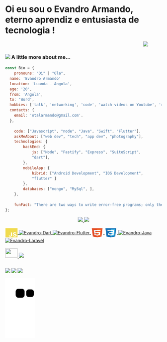 # Oi eu sou o Evandro Armando, eterno aprendiz e entusiasta de  tecnologia !


<img align='right' src="https://media.giphy.com/media/M9gbBd9nbDrOTu1Mqx/giphy.gif" width="60">

<br>

### <img src="https://media.giphy.com/media/VgCDAzcKvsR6OM0uWg/giphy.gif" width="50"> A little more about me...  

```javascript
const Bio = {
    pronouns: "Oi" | "Ola",
  name: 'Evandro Armando'
  location: 'Luanda - Angola',
  age: '20',
  from: 'Angola',
  to: 'Word',
  hobbies: ['talk', 'networking', 'code', 'watch videos on Youtube', 'read', ],
  contacts: {
    email: 'otalarmando@gmail.com'.
  },
 
    code: ["Javascript", "node", "Java", "Swift", "Flutter"],
    askMeAbout: ["web dev", "tech", "app dev", "photography"],
    technologies: {
        backEnd: {
            js: ["Node", "Fastify", "Express", "SuiteScript",
            "dart"],
        },
        mobileApp: {
            hibrid: ["Android Development", "IOS Development",
            "flutter" ]
        },
        databases: ["mongo", "MySql", ],
    },
    
    funFact: "There are two ways to write error-free programs; only the third one works"
};
```
<div align="center">
  <a href="https://github.com/EvandroArmando">
  <img height="200em" src="https://github-readme-stats.vercel.app/api?username=EvandroArmando&show_icons=true&theme=dracula&include_all_commits=true&count_private=true"/>
  <img height="180em" src="https://github-readme-stats.vercel.app/api/top-langs/?username=EvandroArmando&layout=compact&langs_count=7&theme=dracula"/>
</div>




<div style="display: inline_block"><br>
  <img align="center" alt="Evandro-Js" height="30" width="40" src="https://raw.githubusercontent.com/devicons/devicon/master/icons/javascript/javascript-plain.svg">
  <img align="center" alt="Evandro-Dart" height="30" width="40" src="https://cdn.jsdelivr.net/gh/devicons/devicon/icons/dart/dart-original.svg">
  <img align="center" alt="Evandro-Flutter" height="30" width="40" src="https://cdn.jsdelivr.net/gh/devicons/devicon/icons/flutter/flutter-original.svg">
  <img align="center" alt="Evandro-HTML" height="30" width="40" src="https://raw.githubusercontent.com/devicons/devicon/master/icons/html5/html5-original.svg">
  <img align="center" alt="Evandro-CSS" height="30" width="40" src="https://raw.githubusercontent.com/devicons/devicon/master/icons/css3/css3-original.svg">
  <img align="center" alt="Evandro-Java" height="30" width="40" src="https://cdn.jsdelivr.net/gh/devicons/devicon/icons/java/java-original.svg">
  <img align="center" alt="Evandro-Laravel" height="30" width="40" src="https://cdn.jsdelivr.net/gh/devicons/devicon/icons/php/php-original.svg">

</div>
<br>
<div>
<img   width="40" height="30" src="https://cdn.jsdelivr.net/gh/devicons/devicon/icons/photoshop/photoshop-plain.svg" />
<img  width="40" heigth="20" src="https://cdn.jsdelivr.net/gh/devicons/devicon/icons/nodejs/nodejs-original.svg" />


</div>

  ##

<div>
  <a href="https://instagram.com/otalarmando" target="_blank"><img src="https://img.shields.io/badge/-Instagram-%23E4405F?style=for-the-badge&logo=instagram&logoColor=white" target="_blank"></a>
  <a href = "mailto:otalarmando@gmail.com"><img src="https://img.shields.io/badge/-Gmail-%23333?style=for-the-badge&logo=gmail&logoColor=white" target="_blank"></a>
  <a href="https://www.linkedin.com/in/evandro-armando-201ba8145" target="_blank"><img 
  src="https://img.shields.io/badge/-LinkedIn-%230077B5?style=for-the-badge&logo=linkedin&logoColor=white" target="_blank"></a> 

  ![Snake animation](https://github.com/EvandroArmando/EvandroArmando/blob/output/github-contribution-grid-snake.svg)

</div>

